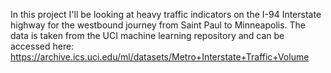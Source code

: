 In this project I'll be looking at heavy traffic indicators on the I-94 Interstate highway for the westbound journey from Saint Paul to Minneapolis.
The data is taken from the UCI machine learning repository and can be accessed here: https://archive.ics.uci.edu/ml/datasets/Metro+Interstate+Traffic+Volume

